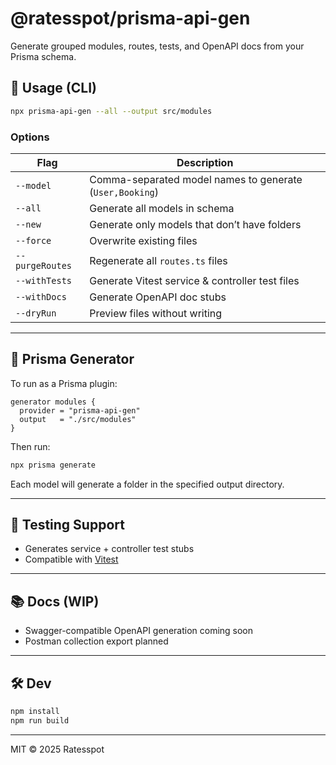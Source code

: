 # @ratesspot/prisma-api-gen

Generate grouped modules, routes, tests, and OpenAPI docs from your Prisma schema.

## 🚀 Usage (CLI)

```bash
npx prisma-api-gen --all --output src/modules
```

### Options

| Flag            | Description                                               |
|-----------------|-----------------------------------------------------------|
| `--model`       | Comma-separated model names to generate (`User,Booking`)  |
| `--all`         | Generate all models in schema                             |
| `--new`         | Generate only models that don’t have folders              |
| `--force`       | Overwrite existing files                                  |
| `--purgeRoutes` | Regenerate all `routes.ts` files                          |
| `--withTests`   | Generate Vitest service & controller test files           |
| `--withDocs`    | Generate OpenAPI doc stubs                                |
| `--dryRun`      | Preview files without writing                             |

---

## 🔌 Prisma Generator

To run as a Prisma plugin:

```prisma
generator modules {
  provider = "prisma-api-gen"
  output   = "./src/modules"
}
```

Then run:

```bash
npx prisma generate
```

Each model will generate a folder in the specified output directory.

---

## 🧪 Testing Support

- Generates service + controller test stubs
- Compatible with [Vitest](https://vitest.dev/)

---

## 📚 Docs (WIP)

- Swagger-compatible OpenAPI generation coming soon
- Postman collection export planned

---

## 🛠 Dev

```bash
npm install
npm run build
```

---

MIT © 2025 Ratesspot

